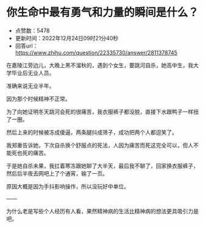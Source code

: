 # 你生命中最有勇气和力量的瞬间是什么？
- 点赞数：5478
- 更新时间：2022年12月24日09时21分40秒
- 回答url：https://www.zhihu.com/question/22335730/answer/2811378745
<body>
 <p data-pid="wBA5Bmga">在嘉陵江旁边儿，大晚上黑不溜秋的，遇到个女生，要跳河自杀，她高中生，我大学毕业后无业人员。</p>
 <p data-pid="axV8nkdC">准确来说无业半年。</p>
 <p data-pid="ixfwEuzr">因为那个时候精神不正常。</p>
 <p data-pid="ejDsUOnl">为了向她证明冬天跳河会死的很痛苦，我衣服裤子都没脱，直接下水跟鸭子一样扭了一圈。</p>
 <p data-pid="lB-yCF8Q">然后上来的时候被冻成傻逼，两条腿抖成筛子，成功把两个人都逗笑了。</p>
 <p data-pid="jiuFNTO2">我郑重告诉她，下次自杀换个舒服点的死法，人因为痛苦而死这完全可以，但人不能死也死的痛苦。</p>
 <p data-pid="F8gZl5qQ">于是她自杀未果，我扛着寒冻跟她聊了大半天，最后我不聊了，回家换衣服裤子，然后后半夜去网吧上了个通宵，输了一页。</p>
 <p data-pid="L1D98dfp">原因大概是因为手抖影响操作，所以没玩好中单位。</p>
 <p data-pid="enTf9ljJ">——</p>
 <p data-pid="1aEbz45e">为什么老是写些个人经历有人看，果然精神病的生活比精神病的想法更具吸引力是吧。</p>
</body>